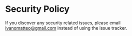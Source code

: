 # Security Policy

If you discover any security related issues, please email ivanomatteo@gmail.com instead of using the issue tracker.
